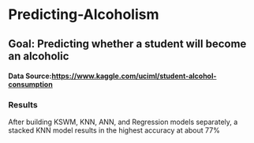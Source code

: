 # Predicting-Alcoholism

## Goal: Predicting whether a student will become an alcoholic

#### Data Source:https://www.kaggle.com/uciml/student-alcohol-consumption

### Results
After building KSWM, KNN, ANN, and Regression models separately, a stacked KNN model results in the highest accuracy at about 77%
